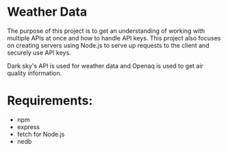 # Weather Data

The purpose of this project is to get an understanding of working with multiple APIs at once and how to handle API keys. This project also focuses on creating servers using Node.js to serve up requests to the client and securely use API keys. 

Dark sky's API is used for weather data and Openaq is used to get air quality information.

# Requirements:

* npm
* express
* fetch for Node.js
* nedb

